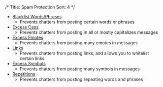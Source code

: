 /*
Title: Spam Protection
Sort: 4
*/

* [Blacklist Words/Phrases](https://docs.nightbot.tv/spam-protection/blacklist)
  - Prevents chatters from posting certain words or phrases
* [Excess Caps](https://docs.nightbot.tv/spam-protection/caps)
  - Prevents chatters from posting in all or mostly capitalizes messages
* [Excess Emotes](https://docs.nightbot.tv/spam-protection/emotes)
  - Prevents chatters from posting many emotes in messages
* [Links](https://docs.nightbot.tv/spam-protection/links)
  - Prevents chatters from posting links, and allows you to whitelist certain links
* [Excess Symbols](https://docs.nightbot.tv/spam-protection/symbols)
  - Prevents chatters from posting many symbols in messages
* [Repetitions](https://docs.nightbot.tv/spam-protection/repetitions)
  - Prevents chatters from posting repeating words and phrases
